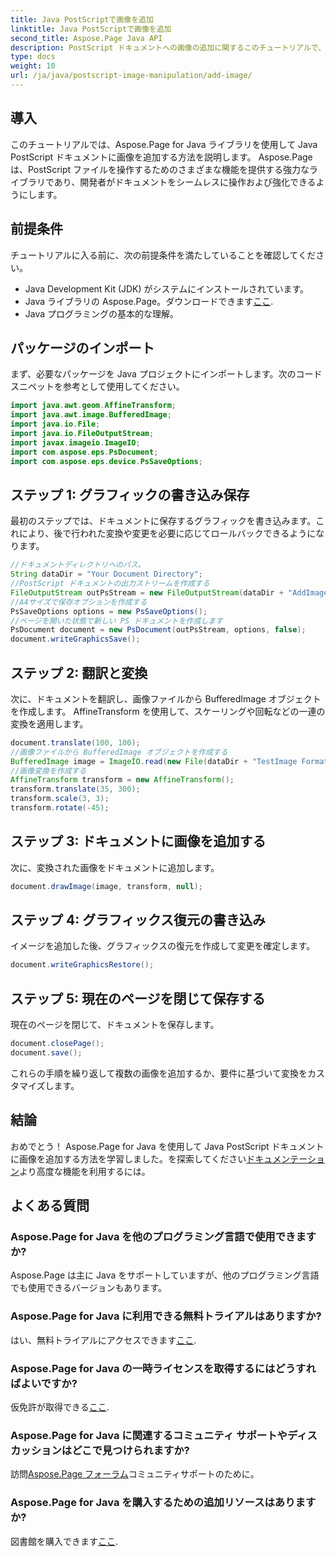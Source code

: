 ```yaml
---
title: Java PostScriptで画像を追加
linktitle: Java PostScriptで画像を追加
second_title: Aspose.Page Java API
description: PostScript ドキュメントへの画像の追加に関するこのチュートリアルで、Aspose.Page Java のシームレスな統合を確認してください。ドキュメントの操作能力を向上させます。
type: docs
weight: 10
url: /ja/java/postscript-image-manipulation/add-image/
---
```

## 導入
このチュートリアルでは、Aspose.Page for Java ライブラリを使用して Java PostScript ドキュメントに画像を追加する方法を説明します。 Aspose.Page は、PostScript ファイルを操作するためのさまざまな機能を提供する強力なライブラリであり、開発者がドキュメントをシームレスに操作および強化できるようにします。
## 前提条件
チュートリアルに入る前に、次の前提条件を満たしていることを確認してください。
- Java Development Kit (JDK) がシステムにインストールされています。
-  Java ライブラリの Aspose.Page。ダウンロードできます[ここ](https://releases.aspose.com/page/java/).
- Java プログラミングの基本的な理解。
## パッケージのインポート
まず、必要なパッケージを Java プロジェクトにインポートします。次のコード スニペットを参考として使用してください。
```java
import java.awt.geom.AffineTransform;
import java.awt.image.BufferedImage;
import java.io.File;
import java.io.FileOutputStream;
import javax.imageio.ImageIO;
import com.aspose.eps.PsDocument;
import com.aspose.eps.device.PsSaveOptions;
```
## ステップ 1: グラフィックの書き込み保存
最初のステップでは、ドキュメントに保存するグラフィックを書き込みます。これにより、後で行われた変換や変更を必要に応じてロールバックできるようになります。
```java
//ドキュメントディレクトリへのパス。
String dataDir = "Your Document Directory";
//PostScript ドキュメントの出力ストリームを作成する
FileOutputStream outPsStream = new FileOutputStream(dataDir + "AddImage_outPS.ps");
//A4サイズで保存オプションを作成する
PsSaveOptions options = new PsSaveOptions();
//ページを開いた状態で新しい PS ドキュメントを作成します
PsDocument document = new PsDocument(outPsStream, options, false);
document.writeGraphicsSave();
```
## ステップ 2: 翻訳と変換
次に、ドキュメントを翻訳し、画像ファイルから BufferedImage オブジェクトを作成します。 AffineTransform を使用して、スケーリングや回転などの一連の変換を適用します。
```java
document.translate(100, 100);
//画像ファイルから BufferedImage オブジェクトを作成する
BufferedImage image = ImageIO.read(new File(dataDir + "TestImage Format24bppRgb.jpg"));
//画像変換を作成する
AffineTransform transform = new AffineTransform();
transform.translate(35, 300);
transform.scale(3, 3);
transform.rotate(-45);
```
## ステップ 3: ドキュメントに画像を追加する
次に、変換された画像をドキュメントに追加します。
```java
document.drawImage(image, transform, null);
```
## ステップ 4: グラフィックス復元の書き込み
イメージを追加した後、グラフィックスの復元を作成して変更を確定します。
```java
document.writeGraphicsRestore();
```
## ステップ 5: 現在のページを閉じて保存する
現在のページを閉じて、ドキュメントを保存します。
```java
document.closePage();
document.save();
```
これらの手順を繰り返して複数の画像を追加するか、要件に基づいて変換をカスタマイズします。
## 結論
おめでとう！ Aspose.Page for Java を使用して Java PostScript ドキュメントに画像を追加する方法を学習しました。を探索してください[ドキュメンテーション](https://reference.aspose.com/page/java/)より高度な機能を利用するには。
## よくある質問
### Aspose.Page for Java を他のプログラミング言語で使用できますか?
Aspose.Page は主に Java をサポートしていますが、他のプログラミング言語でも使用できるバージョンもあります。
### Aspose.Page for Java に利用できる無料トライアルはありますか?
はい、無料トライアルにアクセスできます[ここ](https://releases.aspose.com/).
### Aspose.Page for Java の一時ライセンスを取得するにはどうすればよいですか?
仮免許が取得できる[ここ](https://purchase.aspose.com/temporary-license/).
### Aspose.Page for Java に関連するコミュニティ サポートやディスカッションはどこで見つけられますか?
訪問[Aspose.Page フォーラム](https://forum.aspose.com/c/page/39)コミュニティサポートのために。
### Aspose.Page for Java を購入するための追加リソースはありますか?
図書館を購入できます[ここ](https://purchase.aspose.com/buy).